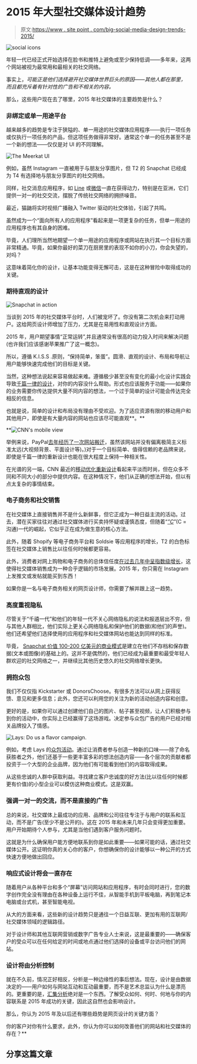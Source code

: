 # 2015 年大型社交媒体设计趋势

> 原文:[https://www . site point . com/big-social-media-design-trends-2015/](https://www.sitepoint.com/big-social-media-design-trends-2015/)

![social icons](../Images/24f225946822382a6140213dea36b868.png)

年轻一代已经正式开始选择在脸书和推特上避免或至少保持低调——多年来，这两个网站被视为最常用和最相关的社交网络。

事实上，*可能正是他们选择避开社交媒体世界巨头的原因——其他人都在那里，而且都充斥着有针对性的广告和不相关的内容。*

那么，这些用户现在去了哪里，2015 年社交媒体的主要趋势是什么？

### 非绑定或单一用途平台

越来越多的趋势是专注于狭隘的、单一用途的社交媒体应用程序——执行一项任务或仅执行一项任务的产品，但这项任务做得非常好。通常这个单一的任务甚至不是一个新的想法——仅仅是对 UI 的不同理解。

![The Meerkat UI ](../Images/d8803b8d9252246311861b07e74cacea.png)

例如，虽然 Instagram 一直被用于与朋友分享图片，但 T2 的 Snapchat 已经成为 T4 有选择地与朋友分享图片的社交网络。

同样，社交消息应用程序，如 [Line](http://line.me/en/ "Line is a proprietary application for instant communications") 或[微信](http://www.wechat.com/en/ "WeChat is a mobile text and voice messaging communication service developed by Tencent in China")一直在获得动力，特别是在亚洲，它们提供一对一的社交交流，摆脱了传统社交网络的拥挤噪音。

最近，猫鼬将实时视频广播融入 Twitter 驱动的社交体验，引起了共鸣。

虽然成为一个“面向所有人的应用程序”看起来是一项更复杂的任务，但单一用途的应用程序也有其自身的困难。

毕竟，人们理所当然地期望一个单一用途的应用程序或网站在执行其一个目标方面非常精通。毕竟，如果你最好的菜刀在厨房里的表现不如你的小刀，你会失望的，对吗？

这意味着简化你的设计，让基本功能变得无懈可击，这是在这种冒险中取得成功的关键。

### 期待直观的设计

![Snapchat in action](../Images/bfa7142971830ad2072ab5987a4022ff.png)

当谈到 2015 年的社交媒体平台时，人们被宠坏了。你没有第二次机会来打动用户。这给网页设计师增加了压力，尤其是在易用性和直观设计方面。

2015 年，用户期望事情“正常运转”,并且通常没有很高的动力投入时间来解决问题(也许我们应该感谢苹果推广了这一概念)。

所以，遵循 K.I.S.S .原则，“保持简单，笨蛋”。圆滑、直观的设计、布局和导航让用户能够快速完成他们的目标是关键。

当然，这种想法说起来容易做起来难。遵循极少甚至没有变化的最小化设计实践会导致[千篇一律的设计](http://www.webdesignerdepot.com/2015/01/are-design-patterns-destroying-web-design/)，对你的内容没什么帮助。形式也应该服务于功能——如果你的业务需要你传达提供大量不同内容的想法，一个过于简单的设计可能会传达完全相反的信息。

也就是说，简单的设计和布局没有理由不受欢迎。为了适应资源有限的移动用户和其他用户，即使是有大量内容的网站也应该尽可能直观**。**

 **![CNN's mobile view](../Images/6c4deafd2572681e699bfcfd37aa0f5b.png)

举例来说，PayPal[去年经历了一次网站搬迁](https://www.paypal.com/home)，虽然该网站并没有偏离极简主义标准太远(大视频背景、平面设计等)。)对于一个目标简单、值得信赖的老品牌来说，即使是千篇一律的重新设计也能在很大程度上保持一种相关性。

在光谱的另一端，CNN 最近的[移动优化重新设计](http://www.cnn.com/)看起来平淡而时尚，但在众多不同和不同大小的部分中提供内容。在这种情况下，他们从正确的想法开始，但以有点太复杂的事情结束。

### 电子商务和社交销售

在社交媒体上直接销售并不是什么新鲜事，但它正成为一种日益主流的活动。过去，潜在买家往往对通过社交媒体进行买卖持怀疑或谨慎态度，但随着“[*”C*](http://www.vtdesignworks.com/blog/social-media-2015 "'Generation C' . The 'C' is for communication")”(C =沟通)一代的崛起，它似乎正在成为做生意的核心方法。

此外，随着 Shopify 等电子商务平台和 Soldsie 等应用程序的增长，T2 的白色标签在社交媒体上销售比以往任何时候都更容易。

此外，消费者对网上购物和电子商务的总体信任度[在过去几年中呈指数级增长](http://apparel.edgl.com/news/win-at-e-commerce-by-inspiring-consumer-confidence93748)，这使得社交媒体销售成为一种合乎逻辑的市场发展。2015 年，你只需在 Instagram 上发推文或发帖就能买到东西！

如果你是一名与电子商务相关的网页设计师，你需要了解并跟上这一趋势。

### 高度重视隐私

尽管关于“千禧一代”和他们的年轻一代不关心网络隐私的说法和报道层出不穷，但与其他人群相比，他们实际上更关心网络隐私和保护他们的数据(和他们的声誉)。他们还希望他们选择使用的应用程序和社交媒体网站也能达到同样的标准。

毕竟， [Snapchat 价值 100-200 亿美元的商业模式](http://www.forbes.com/sites/alexkonrad/2014/09/09/snapchat-settles-cofounder-lawsuit/ "Forbes:Snapchat Billionaires Protect Their Stakes By Settling With Ousted Cofounder Reggie Brown")是建立在他们不存档和保存数据(文本或图像)的基础上的。这并不是偶然的，他们已经成为最重要和最受年轻人群欢迎的社交网络之一，并继续比其他历史悠久的社交网络增长更快。

### 拥抱众包

我们不仅仅指 Kickstarter 或 DonorsChoose。有很多方法可以从网上获得反馈、意见和更多信息；此外，您还可以利用您的关注为新的活动创造内容和创意。

更好的是，如果你可以通过创建他们自己的图片、帖子甚至视频，让人们积极参与到你的活动中，你实际上已经赢得了这场游戏。决定参与众包广告的用户已经对相关品牌投入了情感。

![Lays: Do us a flavor campaign.](../Images/4135b142287104730e13b9413e787304.png)

例如，考虑 Lays 的[众包活动](http://info.tmrdirect.com/inbound-marketing-agency-blog/lays-do-us-a-flavor-crowdsourcing-potato-chips)。通过让消费者参与创造一种新的口味——除了命名获胜者之外，他们还基于一些更丰富多彩的想法创造内容——各个层次的贡献者都投资于一个大型的企业品牌，因为他们有可能看到他们的内容取得成果。

从这些忠诚的人群中获取利益。寻找建立客户忠诚度的好方法(比以往任何时候都更有价值)的小型企业可以模仿这种商业模式。这是双赢。

### 强调一对一的交流，而不是直接的广告

总的来说，社交媒体上最成功的应用、品牌和公司往往专注于与用户的联系和互动，而不是广告(至少不是公开的)。这在 2015 年和未来几年只会变得更加重要。用户开始期待个人参与，尤其是当他们遇到客户服务问题时。

这就是为什么确保用户能方便地联系到你是如此重要——如果可能的话，通过社交媒体公开。这证明你真的关心你的客户，你想确保你的设计能够以一种公开的方式快速方便地做出回应。

### 响应式设计将会一直存在

随着用户从各种平台和多个“屏幕”访问网站和应用程序，有时会同时进行，您的数字创作完全没有理由在各种设备上运行不佳，从智能手机到平板电脑，再到笔记本电脑或台式机，甚至智能电视。

从大的方面来看，这些新的设计趋势只是通往一个日益互联、更加有用的互联网/社交媒体领域的逻辑路径。

对于设计师和其他互联网营销或数字广告专业人士来说，这是最重要的——确保客户的受众可以在任何给定的时间或地点通过他们选择的设备或平台访问他们的网站。

### 设计将由分析控制

就在不久前，情况正好相反，分析是一种边缘性的事后想法。现在，设计是由数据决定的——用户如何与网站互动和互动最重要，而不是艺术总监认为什么是漂亮的。更重要的是，[汇集分析](http://www.webdesignerdepot.com/2015/01/10-web-design-trends-youll-actually-see-in-2015-and-how-to-survive-them/)绝对是一个东西。了解受众如何、何时、何地与你的内容联系是 2015 年成功的关键，因此这自然也会影响设计。

那么，你认为 2015 年及以后还有哪些趋势是网页设计的关键方面？

你的客户对你有什么要求，此外，你认为你可以如何改善他们的网站和社交媒体的存在？** 

## **分享这篇文章**